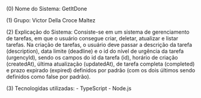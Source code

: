 (0) Nome do Sistema: GetItDone

(1) Grupo: Victor Della Croce Maltez

(2) Explicação do Sistema:
    Consiste-se em um sistema de gerenciamento de tarefas, em que o usuário consegue criar, deletar, atualizar e listar tarefas. Na criação de tarefas, o usuário deve passar a descrição da tarefa (description), data limite (deadline) e o id do nível de urgência da tarefa (urgencyId), sendo os campos do id da tarefa (id), horário de criação (createdAt), última atualização (updatedAt), de tarefa completa (completed) e prazo expirado (expired) definidos por padrão (com os dois últimos sendo definidos como false por padrão). 

(3) Tecnologidas utilizadas:
    - TypeScript
    - Node.js

